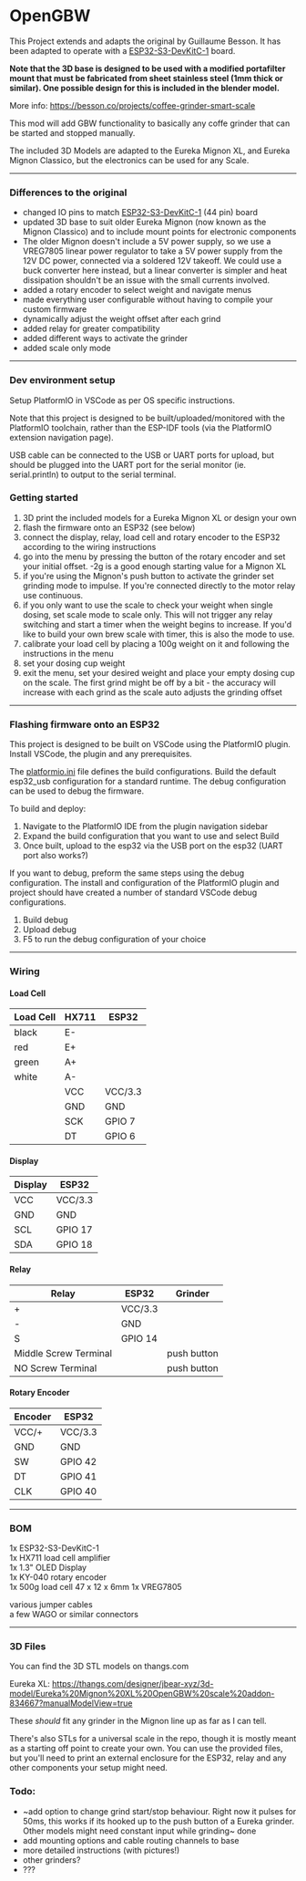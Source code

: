 # OpenGBW

This Project extends and adapts the original by Guillaume Besson. It has been adapted to operate with a [ESP32-S3-DevKitC-1](https://docs.espressif.com/projects/esp-idf/en/latest/esp32s3/hw-reference/esp32s3/user-guide-devkitc-1.html) board.

**Note that the 3D base is designed to be used with a modified portafilter mount that must be fabricated from sheet stainless steel (1mm thick or similar). One possible design for this is included in the blender model.**

More info: https://besson.co/projects/coffee-grinder-smart-scale

This mod will add GBW functionality to basically any coffe grinder that can be started and stopped manually.

The included 3D Models are adapted to the Eureka Mignon XL, and Eureka Mignon Classico, but the electronics can be used for any Scale.

-----------

### Differences to the original

- changed IO pins to match [ESP32-S3-DevKitC-1](https://docs.platformio.org/en/latest/boards/espressif32/esp32-s3-devkitc-1.html) (44 pin) board
- updated 3D base to suit older Eureka Mignon (now known as the Mignon Classico) and to include mount points for electronic components
- The older Mignon doesn't include a 5V power supply, so we use a VREG7805 linear power regulator to take a 5V power supply from the 12V DC power, connected via a soldered 12V takeoff. We could use a buck converter here instead, but a linear converter is simpler and heat dissipation shouldn't be an issue with the small currents involved. 
- added a rotary encoder to select weight and navigate menus
- made everything user configurable without having to compile your custom firmware
- dynamically adjust the weight offset after each grind
- added relay for greater compatibility
- added different ways to activate the grinder
- added scale only mode

-----------


### Dev environment setup

Setup PlatformIO in VSCode as per OS specific instructions.

Note that this project is designed to be built/uploaded/monitored with the PlatformIO toolchain, rather than the ESP-IDF tools (via the PlatformIO extension navigation page).

USB cable can be connected to the USB or UART ports for upload, but should be plugged into the UART port for the serial monitor (ie. serial.println) to output to the serial terminal.

### Getting started

1) 3D print the included models for a Eureka Mignon XL or design your own
2) flash the firmware onto an ESP32 (see below)
3) connect the display, relay, load cell and rotary encoder to the ESP32 according to the wiring instructions
4) go into the menu by pressing the button of the rotary encoder and set your initial offset. -2g is a good enough starting value for a Mignon XL
5) if you're using the Mignon's push button to activate the grinder set grinding mode to impulse. If you're connected directly to the motor relay use continuous.
6) if you only want to use the scale to check your weight when single dosing, set scale mode to scale only. This will not trigger any relay switching and start a timer when the weight begins to increase. If you'd like to build your own brew scale with timer, this is also the mode to use.
7) calibrate your load cell by placing a 100g weight on it and following the instructions in the menu
8) set your dosing cup weight
5) exit the menu, set your desired weight and place your empty dosing cup on the scale. The first grind might be off by a bit - the accuracy will increase with each grind as the scale auto adjusts the grinding offset

-----------

### Flashing firmware onto an ESP32

This project is designed to be built on VSCode using the PlatformIO plugin. Install VSCode, the plugin and any prerequisites.

The [platformio.ini](./platformio.ini) file defines the build configurations. Build the default esp32_usb configuration for a standard runtime. The debug configuration can be used to debug the firmware.

To build and deploy:

1) Navigate to the PlatformIO IDE from the plugin navigation sidebar
2) Expand the build configuration that you want to use and select Build
3) Once built, upload to the esp32 via the USB port on the esp32 (UART port also works?)

If you want to debug, preform the same steps using the debug configuration. The install and configuration of the PlatformIO plugin and project should have created a number of standard VSCode debug configurations.

1) Build debug
2) Upload debug
3) F5 to run the debug configuration of your choice

-----------

### Wiring

#### Load Cell

| Load Cell  | HX711 | ESP32  |
|---|---|---|
| black  | E-  | |
| red  | E+  | |
| green  | A+  | |
| white  | A-  | |
|   | VCC  | VCC/3.3 |
|   | GND  | GND |
|   | SCK  | GPIO 7 |
|   | DT  | GPIO 6 |

#### Display

| Display | ESP32 |
|---|---|
| VCC | VCC/3.3 |
| GND | GND |
| SCL | GPIO 17 |
| SDA | GPIO 18 |

#### Relay

| Relay | ESP32 | Grinder |
|---|---|---|
| + | VCC/3.3 | |
| - | GND | |
| S | GPIO 14 | |
| Middle Screw Terminal | | push button |
| NO Screw Terminal | | push button |

#### Rotary Encoder

| Encoder | ESP32 |
|---|---|
| VCC/+ | VCC/3.3 |
| GND | GND |
| SW | GPIO 42 |
| DT | GPIO 41 |
| CLK | GPIO 40 |

-----------

### BOM

1x ESP32-S3-DevKitC-1  
1x HX711 load cell amplifier  
1x 1.3" OLED Display  
1x KY-040 rotary encoder  
1x 500g load cell 47 x 12 x 6mm
1x VREG7805 

various jumper cables  
a few WAGO or similar connectors

-----------

### 3D Files

You can find the 3D STL models on thangs.com

Eureka XL: https://thangs.com/designer/jbear-xyz/3d-model/Eureka%20Mignon%20XL%20OpenGBW%20scale%20addon-834667?manualModelView=true

These _should_ fit any grinder in the Mignon line up as far as I can tell.

There's also STLs for a universal scale in the repo, though it is mostly meant as a starting off point to create your own. You can use the provided files, but you'll need to print an external enclosure for the ESP32, relay and any other components your setup might need.

### Todo:

- ~add option to change grind start/stop behaviour. Right now it pulses for 50ms, this works if its hooked up to the push button of a Eureka grinder. Other models might need constant input while grinding~ done
- add mounting options and cable routing channels to base
- more detailed instructions (with pictures!)
- other grinders?
- ???